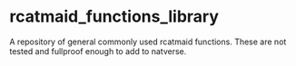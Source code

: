 # rcatmaid_functions_library

A repository of general commonly used rcatmaid functions. These are not tested and fullproof enough to add to natverse.
